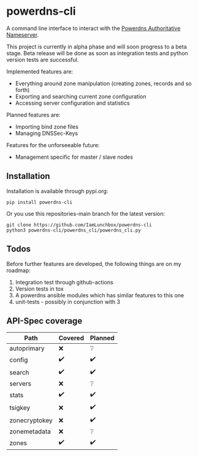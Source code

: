 # powerdns-cli

A command line interface to interact with the
[Powerdns Authoritative Nameserver](https://doc.powerdns.com/authoritative/).

This project is currently in alpha phase and will soon progress to a beta stage.
Beta release will be done as soon as integration tests and python version tests
are successful.


Implemented features are:
- Everything around zone manipulation (creating zones, records and so forth)
- Exporting and searching current zone configuration
- Accessing server configuration and statistics

Planned features are:
- Importing bind zone files
- Managing DNSSec-Keys

Features for the unforseeable future:
- Management specific for master / slave nodes

## Installation
Installation is available through pypi.org:

`pip install powerdns-cli`

Or you use this repositories-main branch for the latest version:

```shell
git clone https://github.com/IamLunchbox/powerdns-cli
python3 powerdns-cli/powerdns_cli/powerdns_cli.py
```

## Todos
Before further features are developed, the following things are on my roadmap:
1. Integration test through github-actions
2. Version tests in tox
3. A powerdns ansible modules which has similar features to this one
4. unit-tests - possibly in conjunction with 3


## API-Spec coverage

| Path          | Covered            | Planned            |
|---------------|--------------------|--------------------|
| autoprimary   | :x:                | :grey_question:    |
| config        | :heavy_check_mark: | :heavy_check_mark: |
| search        | :heavy_check_mark: | :heavy_check_mark: |
| servers       | :x:                | :grey_question:    |
| stats         | :heavy_check_mark: | :heavy_check_mark: |
| tsigkey       | :x:                | :heavy_check_mark: |
| zonecryptokey | :x:                | :heavy_check_mark: |
| zonemetadata  | :x:                | :grey_question:    |
| zones         | :heavy_check_mark: | :heavy_check_mark: |
